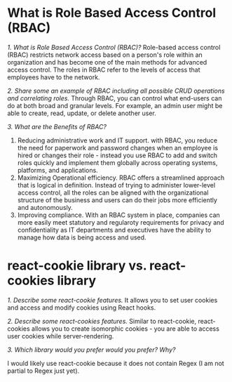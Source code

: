 # What is Role Based Access Control (RBAC)

*1. What is Role Based Access Control (RBAC)?*
Role-based access control (RBAC) restricts network access based on a person's role within an organization and has become one of the main methods for advanced access control. The roles in RBAC refer to the levels of access that employees have to the network.


*2. Share some an example of RBAC including all possible CRUD operations and correlating roles.*
Through RBAC, you can control what end-users can do at both broad and granular levels. For example, an admin user might be able to create, read, update, or delete another user.


*3. What are the Benefits of RBAC?*

1. Reducing administrative work and IT support. with RBAC, you reduce the need for paperwork and password changes when an employee is hired or changes their role - instead you use RBAC to add and switch roles quickly and implement them globally across operating systems, platforms, and applications.
2. Maximizing Operational efficiency. RBAC offers a streamlined approach that is logical in definition. Instead of trying to administer lower-level access control, all the roles can be aligned with the organizational structure of the business and users can do their jobs more efficiently and autonomously.
3. Improving compliance. With an RBAC system in place, companies can more easily meet statutory and regularoty requirements for privacy and confidentiality as IT departments and executives have the ability to manage how data is being access and used.


# react-cookie library vs. react-cookies library

*1. Describe some react-cookie features.*
It allows you to set user cookies and access and modify cookies using React hooks.


*2. Describe some react-cookies features.*
Similar to react-cookie, react-cookies allows you to create isomorphic cookies - you are able to access user cookies while server-rendering.


*3. Which library would you prefer would you prefer? Why?*

I would likely use react-cookie because it does not contain Regex (I am not partial to Regex just yet).

